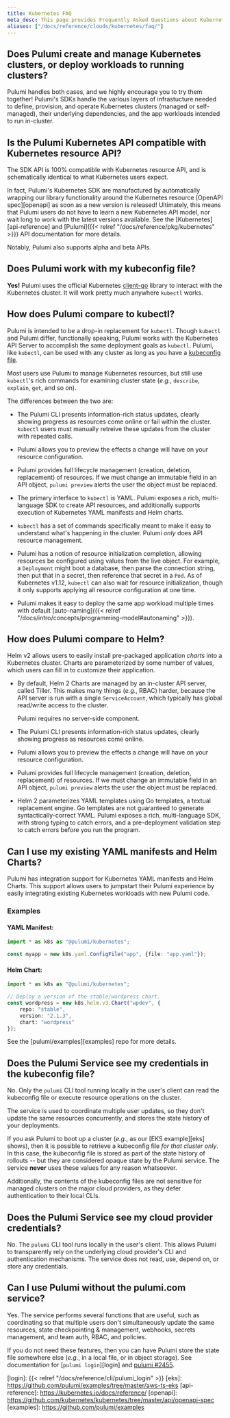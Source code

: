 ```yaml
---
title: Kubernetes FAQ
meta_desc: This page provides Frequently Asked Questions about Kubernetes and Pulumi.
aliases: ["/docs/reference/clouds/kubernetes/faq/"]
---
```


## Does Pulumi create and manage Kubernetes clusters, or deploy workloads to running clusters?

Pulumi handles both cases, and we highly encourage you to try them together!
Pulumi's SDKs handle the various layers of infrastucture needed
to define, provision, and operate Kubernetes clusters (managed or self-managed), their underlying
dependencies, and the app workloads intended to run in-cluster.

## Is the Pulumi Kubernetes API compatible with Kubernetes resource API?

The SDK API is 100% compatible with Kubernetes resource API, and is schematically
identical to what Kubernetes users expect.

In fact, Pulumi's Kubernetes SDK are manufactured by automatically wrapping our library functionality around
the Kubernetes resource [OpenAPI spec][openapi] as soon as a new version is released!
Ultimately, this means that Pulumi users do not have to learn a new
Kubernetes API model, nor wait long to work with the latest versions available. See the [Kubernetes][api-reference] and
[Pulumi]({{< relref "/docs/reference/pkg/kubernetes" >}}) API documentation for more
details.

Notably, Pulumi also supports alpha and beta APIs.

## Does Pulumi work with my kubeconfig file?

**Yes!** Pulumi uses the official Kubernetes [client-go] library to interact
with the Kubernetes cluster. It will work pretty much anywhere `kubectl` works.

## How does Pulumi compare to kubectl?

Pulumi is intended to be a drop-in replacement for `kubectl`. Though `kubectl` and
Pulumi differ, functionally speaking, Pulumi works with
the Kubernetes API Server to accomplish the same deployment goals as
`kubectl`. Pulumi, like `kubectl`, can be used with any cluster as long as you have a [kubeconfig
file][kubeconfig].

Most users use Pulumi to manage Kubernetes resources, but still use `kubectl`'s rich commands for
examining cluster state (_e.g._, `describe`, `explain`, `get`, and so on).

The differences between the two are:

* The Pulumi CLI presents information-rich status updates, clearly showing progress as resources
   come online or fail within the cluster. `kubectl` users must manually
   retreive these updates from the cluster with repeated calls.

* Pulumi allows you to preview the effects
   a change will have on your resource configuration.

* Pulumi provides full lifecycle management (creation, deletion, replacement) of resources. If we must change an immutable
   field in an API object, `pulumi preview` alerts the user the object must be replaced.

* The primary interface to `kubectl` is YAML. Pulumi exposes a rich, multi-language SDK to create
   API resources, and additionally supports execution of Kubernetes YAML manifests and Helm charts.

* `kubectl` has a set of commands specifically meant to make it easy to understand what's happening
   in the cluster. Pulumi _only_ does API resource management.

* Pulumi has a notion of resource initialization completion, allowing resources be configured using
   values from the live object. For example, a `Deployment` might boot a database, then parse the
   connection string, then put that in a secret, then reference that secret in a `Pod`. As of
   Kubernetes v1.12, `kubectl` can also wait for resource initialization, though it only supports
   applying all resource configuration at one time.

* Pulumi makes it easy to deploy the same app workload multiple times with default [auto-naming]({{< relref "/docs/intro/concepts/programming-model#autonaming" >}}).

## How does Pulumi compare to Helm?

Helm v2 allows users to easily install pre-packaged application *charts* into a Kubernetes
cluster. Charts are parameterized by some number of values, which users can fill in to customize
their application.

* By default, Helm 2 Charts are managed by an in-cluster API server, called Tiller.
   This makes many things (_e.g._, RBAC) harder, because the API server is run
   with a single `ServiceAccount`, which typically has global read/write access to the cluster.

   Pulumi requires no server-side component.

* The Pulumi CLI presents information-rich status updates, clearly showing progress as resources
   come online.

* Pulumi allows you to preview the effects
   a change will have on your resource configuration.

* Pulumi provides full lifecycle management (creation, deletion, replacement) of resources. If we must change an immutable field in
   an API object, `pulumi preview` alerts the user the object must be replaced.

* Helm 2 parameterizes YAML templates using Go templates, a textual replacement engine. Go templates
   are not guaranteed to generate syntactically-correct YAML. Pulumi exposes a rich, multi-language
   SDK, with strong typing to catch errors, and a pre-deployment validation step to catch errors
   before you run the program.

## Can I use my existing YAML manifests and Helm Charts?

Pulumi has integration support for Kubernetes YAML manifests and Helm Charts. This
support allows users to jumpstart their Pulumi experience by
easily integrating existing Kubernetes workloads with new Pulumi
code.

### Examples

#### YAML Manifest:

```typescript
import * as k8s as "@pulumi/kubernetes";

const myapp = new k8s.yaml.ConfigFile("app", {file: "app.yaml"});
```

#### Helm Chart:

```typescript
import * as k8s as "@pulumi/kubernetes";

// Deploy a version of the stable/wordpress chart.
const wordpress = new k8s.helm.v3.Chart("wpdev", {
    repo: "stable",
    version: "2.1.3",
    chart: "wordpress"
});
```

See the [pulumi/examples][examples] repo for more details.

## Does the Pulumi Service see my credentials in the kubeconfig file?

No. Only the `pulumi` CLI tool running locally in the user's client can read the kubeconfig file or execute
resource operations on the cluster.

The service is used to coordinate multiple user updates, so they don't update the
same resources concurrently, and stores the state history of your deployments.

If you ask Pulumi to boot up a cluster (_e.g._, as our [EKS example][eks] shows), then it is
possible to retrieve a kubeconfig file _for that cluster only_. In this case, the kubeconfig file is
stored as part of the state history of rollouts -- but they are considered opaque state by the
Pulumi service. The service **never** uses these values for any reason whatsoever.

Additionally, the contents of the kubeconfig files are not sensitive for managed clusters
on the major cloud providers, as they defer authentication to their local CLIs.

## Does the Pulumi Service see my cloud provider credentials?

No. The `pulumi` CLI tool runs locally in the user's client. This allows
Pulumi to transparently rely on the underlying cloud provider's CLI and authentication
mechanisms. The service does not read, use, depend on, or store any credentials.

## Can I use Pulumi without the pulumi.com service?

Yes. The service performs several functions that are useful, such as coordinating so that
multiple users don't simultaneously update the same resources, state
checkpointing & management, webhooks, secrets management, and team auth, RBAC,
and policies.

If you do not need these features, then you can have Pulumi store the state file somewhere
else (_e.g._, in a local file, or in object storage). See documentation for [`pulumi login`][login] and [pulumi #2455](https://github.com/pulumi/pulumi/pull/2455).

<!-- markdownlint-disable url -->
[kubeconfig]: https://kubernetes.io/docs/concepts/configuration/organize-cluster-access-kubeconfig/
[client-go]: https://github.com/kubernetes/client-go
[login]: {{< relref "/docs/reference/cli/pulumi_login" >}}
[eks]: https://github.com/pulumi/examples/tree/master/aws-ts-eks
[api-reference]: https://kubernetes.io/docs/reference/
[openapi]: https://github.com/kubernetes/kubernetes/tree/master/api/openapi-spec
[examples]: https://github.com/pulumi/examples
<!-- markdownlint-enable url -->
